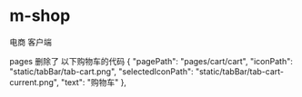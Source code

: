 # m-shop

电商 客户端

pages
删除了 以下购物车的代码
{
"pagePath": "pages/cart/cart",
"iconPath": "static/tabBar/tab-cart.png",
"selectedIconPath": "static/tabBar/tab-cart-current.png",
"text": "购物车"
},
